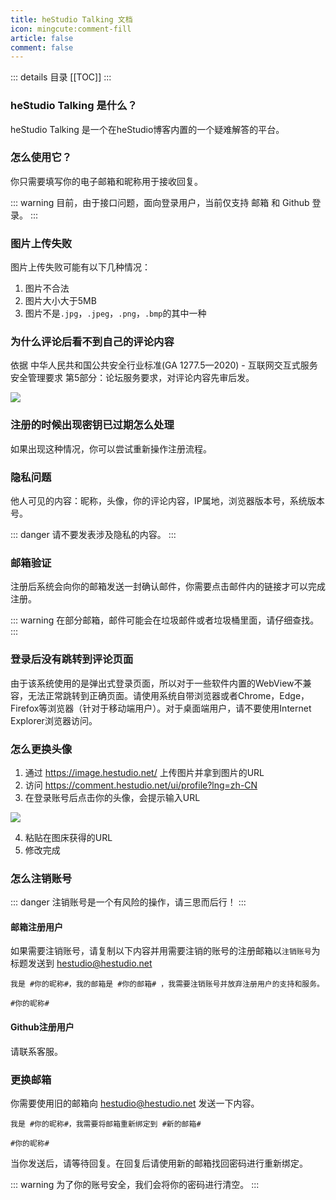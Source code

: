 ```yaml
---
title: heStudio Talking 文档
icon: mingcute:comment-fill
article: false
comment: false
---
```


::: details 目录
[[TOC]]
:::

### heStudio Talking 是什么？
heStudio Talking 是一个在heStudio博客内置的一个疑难解答的平台。

### 怎么使用它？
你只需要填写你的电子邮箱和昵称用于接收回复。

::: warning 
目前，由于接口问题，面向登录用户，当前仅支持 邮箱 和 Github 登录。
:::

### 图片上传失败
图片上传失败可能有以下几种情况：

1. 图片不合法
2. 图片大小大于5MB
3. 图片不是`.jpg`，`.jpeg`，`.png`，`.bmp`的其中一种

### 为什么评论后看不到自己的评论内容
依据 中华人民共和国公共安全行业标准(GA 1277.5—2020) - 互联网交互式服务安全管理要求 第5部分：论坛服务要求，对评论内容先审后发。

![](https://image.hestudio.net/i/2023/06/26/6498878708cf5.jpg)

### 注册的时候出现密钥已过期怎么处理
如果出现这种情况，你可以尝试重新操作注册流程。


### 隐私问题
他人可见的内容：昵称，头像，你的评论内容，IP属地，浏览器版本号，系统版本号。

::: danger 
请不要发表涉及隐私的内容。
:::

### 邮箱验证
注册后系统会向你的邮箱发送一封确认邮件，你需要点击邮件内的链接才可以完成注册。

::: warning 
在部分邮箱，邮件可能会在垃圾邮件或者垃圾桶里面，请仔细查找。
:::

### 登录后没有跳转到评论页面
由于该系统使用的是弹出式登录页面，所以对于一些软件内置的WebView不兼容，无法正常跳转到正确页面。请使用系统自带浏览器或者Chrome，Edge，Firefox等浏览器（针对于移动端用户）。对于桌面端用户，请不要使用Internet Explorer浏览器访问。

### 怎么更换头像
1. 通过 https://image.hestudio.net/ 上传图片并拿到图片的URL
2. 访问 https://comment.hestudio.net/ui/profile?lng=zh-CN 
3. 在登录账号后点击你的头像，会提示输入URL

![](https://image.hestudio.net/i/2023/08/12/64d73f7003ac7.png)

4. 粘贴在图床获得的URL
5. 修改完成

### 怎么注销账号

::: danger
注销账号是一个有风险的操作，请三思而后行！
:::

#### 邮箱注册用户
如果需要注销账号，请复制以下内容并用需要注销的账号的注册邮箱以`注销账号`为标题发送到 [hestudio@hestudio.net](mailto:hestudio@hestudio.net)

```text
我是 #你的昵称#，我的邮箱是 #你的邮箱# ，我需要注销账号并放弃注册用户的支持和服务。

#你的昵称#
```

#### Github注册用户
请联系客服。

### 更换邮箱
你需要使用旧的邮箱向 [hestudio@hestudio.net](mailto:hestudio@hestudio.net) 发送一下内容。
```text
我是 #你的昵称#，我需要将邮箱重新绑定到 #新的邮箱#

#你的昵称#
```

当你发送后，请等待回复。在回复后请使用新的邮箱找回密码进行重新绑定。

::: warning
为了你的账号安全，我们会将你的密码进行清空。
:::


